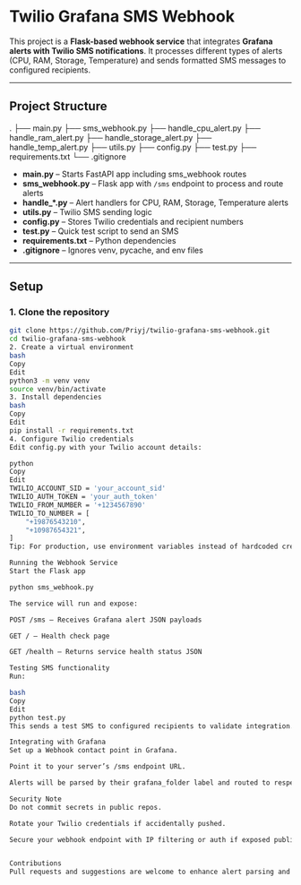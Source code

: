 # Twilio Grafana SMS Webhook

This project is a **Flask-based webhook service** that integrates **Grafana alerts with Twilio SMS notifications**. It processes different types of alerts (CPU, RAM, Storage, Temperature) and sends formatted SMS messages to configured recipients.

---

## **Project Structure**

.
├── main.py
├── sms_webhook.py
├── handle_cpu_alert.py
├── handle_ram_alert.py
├── handle_storage_alert.py
├── handle_temp_alert.py
├── utils.py
├── config.py
├── test.py
├── requirements.txt
└── .gitignore

- **main.py** – Starts FastAPI app including sms_webhook routes  
- **sms_webhook.py** – Flask app with `/sms` endpoint to process and route alerts  
- **handle_*.py** – Alert handlers for CPU, RAM, Storage, Temperature alerts  
- **utils.py** – Twilio SMS sending logic  
- **config.py** – Stores Twilio credentials and recipient numbers  
- **test.py** – Quick test script to send an SMS  
- **requirements.txt** – Python dependencies  
- **.gitignore** – Ignores venv, pycache, and env files

---

## **Setup**

### **1. Clone the repository**

```bash
git clone https://github.com/Priyj/twilio-grafana-sms-webhook.git
cd twilio-grafana-sms-webhook
2. Create a virtual environment
bash
Copy
Edit
python3 -m venv venv
source venv/bin/activate
3. Install dependencies
bash
Copy
Edit
pip install -r requirements.txt
4. Configure Twilio credentials
Edit config.py with your Twilio account details:

python
Copy
Edit
TWILIO_ACCOUNT_SID = 'your_account_sid'
TWILIO_AUTH_TOKEN = 'your_auth_token'
TWILIO_FROM_NUMBER = '+1234567890'
TWILIO_TO_NUMBER = [
    "+19876543210",
    "+10987654321",
]
Tip: For production, use environment variables instead of hardcoded credentials.

Running the Webhook Service
Start the Flask app

python sms_webhook.py

The service will run and expose:

POST /sms – Receives Grafana alert JSON payloads

GET / – Health check page

GET /health – Returns service health status JSON

Testing SMS functionality
Run:

bash
Copy
Edit
python test.py
This sends a test SMS to configured recipients to validate integration.

Integrating with Grafana
Set up a Webhook contact point in Grafana.

Point it to your server’s /sms endpoint URL.

Alerts will be parsed by their grafana_folder label and routed to respective handlers.

Security Note
Do not commit secrets in public repos.

Rotate your Twilio credentials if accidentally pushed.

Secure your webhook endpoint with IP filtering or auth if exposed publicly.


Contributions
Pull requests and suggestions are welcome to enhance alert parsing and security.
